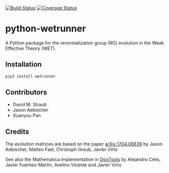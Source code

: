 [![Build Status](https://travis-ci.org/DsixTools/python-wetrunner.svg?branch=master)](https://travis-ci.org/DsixTools/python-wetrunner) [![Coverage Status](https://coveralls.io/repos/github/DsixTools/python-wetrunner/badge.svg?branch=master)](https://coveralls.io/github/DsixTools/python-wetrunner?branch=master)


# python-wetrunner

A Python package for the renormalization group (RG) evolution in the Weak Effective Theory (WET).



## Installation

```bash
pip3 install wetrunner
```

## Contributors

- David M. Straub
- Jason Aebischer
- Xuanyou Pan

## Credits

The evolution matrices are based on the paper
[arXiv:1704.06639](https://arxiv.org/abs/1704.06639)
by Jason Aebischer, Matteo Fael, Christoph Greub, Javier Virto

See also the Mathematica implementation in [DsixTools](https://dsixtools.github.io/) by Alejandro Celis, Javier Fuentes-Martín, Avelino Vicente and Javier Virto
